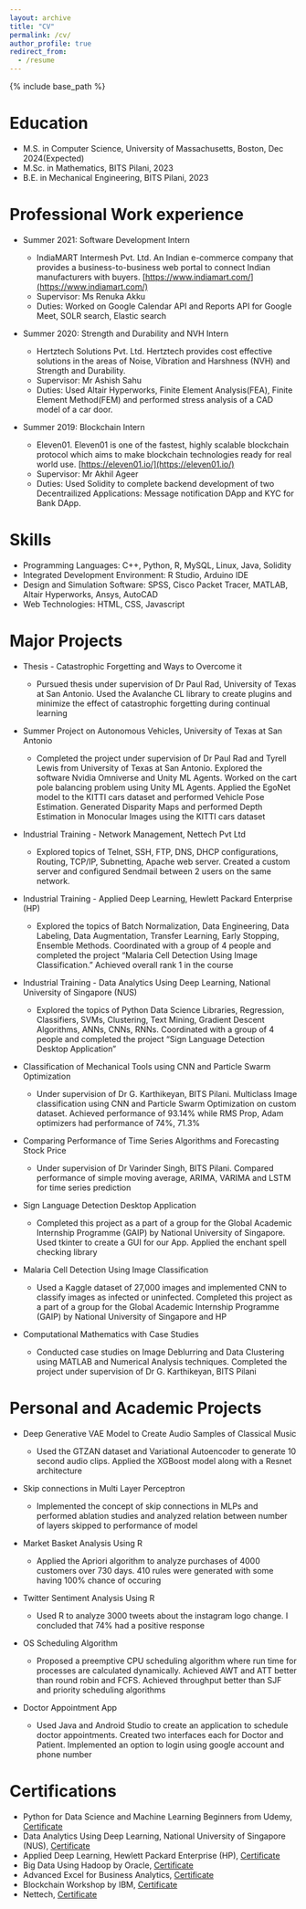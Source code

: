```yaml
---
layout: archive
title: "CV"
permalink: /cv/
author_profile: true
redirect_from:
  - /resume
---
```


{% include base_path %}

Education
======
* M.S. in Computer Science, University of Massachusetts, Boston, Dec 2024(Expected)
* M.Sc. in Mathematics, BITS Pilani, 2023
* B.E. in Mechanical Engineering, BITS Pilani, 2023

Professional Work experience
======
* Summer 2021: Software Development Intern
  * IndiaMART Intermesh Pvt. Ltd. An Indian e-commerce company that provides a business-to-business web portal to connect Indian manufacturers with buyers. [https://www.indiamart.com/](https://www.indiamart.com/)
  * Supervisor: Ms Renuka Akku
  * Duties: Worked on Google Calendar API and Reports API for Google Meet, SOLR search, Elastic search

* Summer 2020: Strength and Durability and NVH Intern
  * Hertztech Solutions Pvt. Ltd. Hertztech provides cost effective solutions in the areas of Noise, Vibration and Harshness (NVH) and Strength and Durability.
  * Supervisor: Mr Ashish Sahu
  * Duties: Used Altair Hyperworks, Finite Element Analysis(FEA), Finite Element Method(FEM) and performed stress analysis of a CAD model of a car door.

* Summer 2019: Blockchain Intern
  * Eleven01. Eleven01 is one of the fastest, highly scalable blockchain protocol which aims to make blockchain technologies ready for real world use. [https://eleven01.io/](https://eleven01.io/)
  * Supervisor: Mr Akhil Ageer
  * Duties: Used Solidity to complete backend development of two Decentrailized Applications: Message notification DApp and KYC for Bank DApp.
  
Skills
======
* Programming Languages: C++, Python, R, MySQL, Linux, Java, Solidity
* Integrated Development Environment: R Studio, Arduino IDE
* Design and Simulation Software: SPSS, Cisco Packet Tracer, MATLAB, Altair Hyperworks,  Ansys, AutoCAD
* Web Technologies: HTML, CSS, Javascript


Major Projects
======

* Thesis - Catastrophic Forgetting and Ways to Overcome it
  * Pursued thesis under supervision of Dr Paul Rad, University of Texas at San Antonio. Used the Avalanche CL library to create plugins and minimize the effect of catastrophic forgetting during continual learning

* Summer Project on Autonomous Vehicles, University of Texas at San Antonio
  * Completed the project under supervision of Dr Paul Rad and Tyrell Lewis from University of Texas at San Antonio. Explored the software Nvidia Omniverse and Unity ML Agents. Worked on the cart pole balancing problem using Unity ML Agents. Applied the EgoNet model to the KITTI cars dataset and performed Vehicle Pose Estimation. Generated Disparity Maps and performed Depth Estimation in Monocular Images using the KITTI cars dataset
 
* Industrial Training - Network Management, Nettech Pvt Ltd
  * Explored topics of Telnet, SSH, FTP, DNS, DHCP configurations, Routing, TCP/IP, Subnetting, Apache web server. Created a custom server and configured Sendmail between 2 users on the same network.

* Industrial Training - Applied Deep Learning, Hewlett Packard Enterprise (HP)
  * Explored the topics of Batch Normalization, Data Engineering, Data Labeling, Data Augmentation, Transfer Learning, Early Stopping, Ensemble Methods. Coordinated with a group of 4 people and completed the project “Malaria Cell Detection Using Image Classification.” Achieved overall rank 1 in the course

* Industrial Training - Data Analytics Using Deep Learning, National University of Singapore (NUS)
  * Explored the topics of Python Data Science Libraries, Regression, Classifiers, SVMs, Clustering, Text Mining, Gradient Descent Algorithms, ANNs, CNNs, RNNs. Coordinated with a group of 4 people and completed the project “Sign Language Detection Desktop Application”

* Classification of Mechanical Tools using CNN and Particle Swarm Optimization
  * Under supervision of Dr G. Karthikeyan, BITS Pilani. Multiclass Image classification using CNN and Particle Swarm Optimization on custom dataset. Achieved performance of 93.14% while RMS Prop, Adam optimizers had performance of 74%, 71.3%

* Comparing Performance of Time Series Algorithms and Forecasting Stock Price
  * Under supervision of Dr Varinder Singh, BITS Pilani. Compared performance of simple moving average, ARIMA, VARIMA and LSTM for time series prediction

* Sign Language Detection Desktop Application
  * Completed this project as a part of a group for the Global Academic Internship Programme (GAIP) by National University of Singapore. Used tkinter to create a GUI for our App. Applied the enchant spell checking library

* Malaria Cell Detection Using Image Classification
  * Used a Kaggle dataset of 27,000 images and implemented CNN to classify images as infected or uninfected. Completed this project as a part of a group for the Global Academic Internship Programme (GAIP) by National University of Singapore and HP

* Computational Mathematics with Case Studies
  * Conducted case studies on Image Deblurring and Data Clustering using MATLAB and Numerical Analysis techniques. Completed the project under supervision of Dr G. Karthikeyan, BITS Pilani
  
Personal and Academic Projects
======

* Deep Generative VAE Model to Create Audio Samples of Classical Music
  * Used the GTZAN dataset and Variational Autoencoder to generate 10 second audio clips. Applied the XGBoost model along with a Resnet architecture

* Skip connections in Multi Layer Perceptron
  * Implemented the concept of skip connections in MLPs and performed ablation studies and analyzed relation between number of layers skipped to performance of model

* Market Basket Analysis Using R
  * Applied the Apriori algorithm to analyze purchases of 4000 customers over 730 days. 410 rules were generated with some having 100% chance of occuring

* Twitter Sentiment Analysis Using R
  * Used R to analyze 3000 tweets about the instagram logo change. I concluded that 74% had a positive response

* OS Scheduling Algorithm
  * Proposed a preemptive CPU scheduling algorithm where run time for processes are calculated dynamically. Achieved AWT and ATT better than round robin and FCFS. Achieved throughput better than SJF and priority scheduling algorithms

* Doctor Appointment App
  * Used Java and Android Studio to create an application to schedule doctor appointments. Created two interfaces each for Doctor and Patient. Implemented an option to login using google account and phone number

  
Certifications
======

* Python for Data Science and Machine Learning Beginners from Udemy, [Certificate](https://www.udemy.com/certificate/UC-4cb80815-1924-44c7-b593-f7c1eb4ceab9/)
* Data Analytics Using Deep Learning, National University of Singapore (NUS), [Certificate](https://drive.google.com/file/d/1sqzmeK1zZ6SS42lXEn0DNxNCTkne0_AH/view?usp=share_link)
* Applied Deep Learning, Hewlett Packard Enterprise (HP), [Certificate](https://drive.google.com/file/d/1yvVw7zsqzZVIHxGGqY_ZYCaYrvSftDWe/view?usp=share_link)
* Big Data Using Hadoop by Oracle, [Certificate](https://drive.google.com/file/d/1Tf3kpzd2wk3CCIp1-ZF9pmZ5ms94X8Q7/view?usp=share_link)
* Advanced Excel for Business Analytics, [Certificate](https://drive.google.com/file/d/1-4c3-TpJbx2kcSUeIBsvqFWgrmlVigjf/view?usp=share_link)
* Blockchain Workshop by IBM, [Certificate](https://drive.google.com/file/d/1dTHEqDY8uYPPrBZn19rQti_y_tUCn5rs/view?usp=share_link)
* Nettech, [Certificate](https://drive.google.com/file/d/1zKFTtlMFqZh--Ieei682EnQvG9nvThK9/view?usp=share_link)
